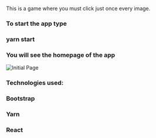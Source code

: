 This is a game where you must click just once every image.

### To start the app type 
### yarn start

### You will see the homepage of the app


![Initial Page](assets/images/HomePage.PNG)

### Technologies used:
### Bootstrap
### Yarn
### React

